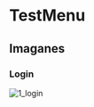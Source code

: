 # TestMenu

## Imaganes

### Login
![1_login](https://user-images.githubusercontent.com/68355475/120943060-de0cea00-c6e9-11eb-9ac0-bd176b5da230.png)





